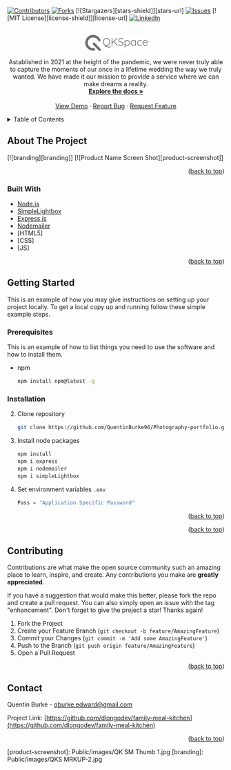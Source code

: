 <div id="top"></div>
<!--
*** Thanks for checking out the Best-README-Template. If you have a suggestion
*** that would make this better, please fork the repo and create a pull request
*** or simply open an issue with the tag "enhancement".
*** Don't forget to give the project a star!
*** Thanks again! Now go create something AMAZING! :D
-->



<!-- PROJECT SHIELDS -->
<!--
*** I'm using markdown "reference style" links for readability.
*** Reference links are enclosed in brackets [ ] instead of parentheses ( ).
*** See the bottom of this document for the declaration of the reference variables
*** for contributors-url, forks-url, etc. This is an optional, concise syntax you may use.
*** https://www.markdownguide.org/basic-syntax/#reference-style-links
-->
[![Contributors][contributors-shield]][contributors-url]
[![Forks][forks-shield]][forks-url]
[![Stargazers][stars-shield]][stars-url]
[![Issues][issues-shield]][issues-url]
[![MIT License][license-shield]][license-url]
[![LinkedIn][linkedin-shield]][linkedin-url]



<!-- PROJECT LOGO -->
<br />
<div align="center">
  <a href="https://github.com/QuentinBurke96/Photography-portfolio">
    <img src="Public/images/BLK Trsp.jpg" alt="Logo" width="150">
  </a>

  <p align="center">
    Astablished in 2021 at the height of the pandemic, we were never truly able to capture the moments of our once in a lifetime wedding the way we truly wanted. We have made it our mission to provide a service where we can make dreams a reality. 
    <br />
    <a href="https://github.com/QuentinBurke96/Photography-portfolio"><strong>Explore the docs »</strong></a>
    <br />
    <br />
    <a href="https://github.com/QuentinBurke96/Photography-portfolio">View Demo</a>
    ·
    <a href="https://github.com/QuentinBurke96/Photography-portfolio/issues">Report Bug</a>
    ·
    <a href="https://github.com/QuentinBurke96/Photography-portfolio/issues">Request Feature</a>
  </p>
</div>



<!-- TABLE OF CONTENTS -->
<details>
  <summary>Table of Contents</summary>
  <ol>
    <li>
      <a href="#about-the-project">About The Project</a>
      <ul>
        <li><a href="#built-with">Built With</a></li>
      </ul>
    </li>
    <li>
      <a href="#getting-started">Getting Started</a>
      <ul>
        <li><a href="#prerequisites">Prerequisites</a></li>
        <li><a href="#installation">Installation</a></li>
      </ul>
    </li>
    <!-- <li><a href="#usage">Usage</a></li> -->
    <!-- <li><a href="#roadmap">Roadmap</a></li> -->
    <li><a href="#contributing">Contributing</a></li>
    <li><a href="#license">License</a></li>
    <li><a href="#contact">Contact</a></li>
    <li><a href="#acknowledgments">Acknowledgments</a></li>
  </ol>
</details>



<!-- ABOUT THE PROJECT -->
## About The Project

[![branding][branding]]
[![Product Name Screen Shot][product-screenshot]]

<p align="right">(<a href="#top">back to top</a>)</p>



### Built With

* [Node.js](https://nodejs.org/en)
* [SimpleLightbox](https://simplelightbox.com/)
* [Express.js](https://expressjs.com/)
* [Nodemailer](https://nodemailer.com/about/)
* [HTML5]
* [CSS] 
* [JS] 


<p align="right">(<a href="#top">back to top</a>)</p>



<!-- GETTING STARTED -->
## Getting Started

This is an example of how you may give instructions on setting up your project locally.
To get a local copy up and running follow these simple example steps.

### Prerequisites

This is an example of how to list things you need to use the software and how to install them.
* npm
  ```sh
  npm install npm@latest -g
  ```

### Installation

2. Clone repository
   ```sh
   git clone https://github.com/QuentinBurke96/Photography-portfolio.git
   ```
3. Install node packages
   ```sh
   npm install
   npm i express
   npm i nodemailer
   npm i simpleLightbox
   
   ```
4. Set environment variables `.env`
   ```js
   Pass = "Application Specific Password"
   ```

<p align="right">(<a href="#top">back to top</a>)</p>



<!-- USAGE EXAMPLES -->
<!-- ## Usage

Use this space to show useful examples of how a project can be used. Additional screenshots, code examples and demos work well in this space. You may also link to more resources.

_For more examples, please refer to the [Documentation](https://example.com)_

<p align="right">(<a href="#top">back to top</a>)</p> -->



<!-- ROADMAP -->
<!-- ## Roadmap

- [] Feature 1
- [] Feature 2
- [] Feature 3
    - [] Nested Feature -->


<p align="right">(<a href="#top">back to top</a>)</p>



<!-- CONTRIBUTING -->
## Contributing

Contributions are what make the open source community such an amazing place to learn, inspire, and create. Any contributions you make are **greatly appreciated**.

If you have a suggestion that would make this better, please fork the repo and create a pull request. You can also simply open an issue with the tag "enhancement".
Don't forget to give the project a star! Thanks again!

1. Fork the Project
2. Create your Feature Branch (`git checkout -b feature/AmazingFeature`)
3. Commit your Changes (`git commit -m 'Add some AmazingFeature'`)
4. Push to the Branch (`git push origin feature/AmazingFeature`)
5. Open a Pull Request

<p align="right">(<a href="#top">back to top</a>)</p>



<!-- CONTACT -->
## Contact

Quentin Burke - qburke.edward@gmail.com

Project Link: [https://github.com/dlongodev/family-meal-kitchen](https://github.com/dlongodev/family-meal-kitchen)

<p align="right">(<a href="#top">back to top</a>)</p>






<!-- MARKDOWN LINKS & IMAGES -->
<!-- https://www.markdownguide.org/basic-syntax/#reference-style-links -->
[contributors-shield]: https://img.shields.io/github.com/QuentinBurke96/Photography-portfolio.svg?style=for-the-badge
[contributors-url]: https://github.com/QuentinBurke96/Photography-portfolio/graphs/contributors
[forks-shield]: https://img.shields.io/github.com/QuentinBurke96/Photography-portfolio.svg?style=for-the-badge
[forks-url]: https://github.com/QuentinBurke96/Photography-portfolio/forks
[issues-shield]: https://img.shields.io/github.com/QuentinBurke96/Photography-portfolio.svg?style=for-the-badge
[issues-url]: https://github.com/QuentinBurke96/Photography-portfolio/issues
[linkedin-shield]: https://img.shields.io/badge/-LinkedIn-black.svg?style=for-the-badge&logo=linkedin&colorB=555
[linkedin-url]: https://www.linkedin.com/in/quentin-burke-57a606126/
[product-screenshot]: Public/images/QK SM Thumb 1.jpg
[branding]: Public/images/QKS MRKUP-2.jpg
